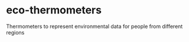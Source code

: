 eco-thermometers
================

Thermometers to represent environmental data for people from different regions
